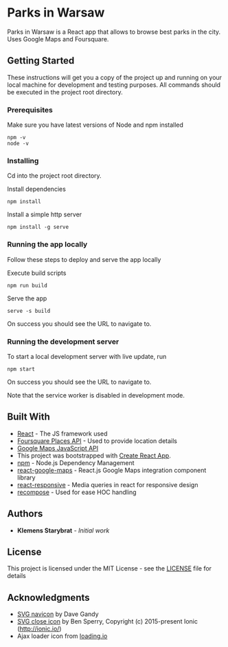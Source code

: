 # Parks in Warsaw

Parks in Warsaw is a React app that allows to browse best parks in the city. Uses Google Maps and Foursquare.

## Getting Started

These instructions will get you a copy of the project up and running on your local machine for development and testing purposes. All commands should be executed in the project root directory.

### Prerequisites

Make sure you have latest versions of Node and npm installed

```
npm -v
node -v
```

### Installing

Cd into the project root directory.

Install dependencies

```
npm install
```

Install a simple http server

```
npm install -g serve
```

### Running the app locally

Follow these steps to deploy and serve the app locally

Execute build scripts

```
npm run build
```

Serve the app

```
serve -s build
```

On success you should see the URL to navigate to.

### Running the development server

To start a local development server with live update, run

```
npm start
```

On success you should see the URL to navigate to.

Note that the service worker is disabled in development mode.

## Built With

* [React](https://reactjs.org/) - The JS framework used
* [Foursquare Places API](https://developer.foursquare.com/places-api) - Used to provide location details
* [Google Maps JavaScript API](https://developers.google.com/maps/documentation/javascript/tutorial)
* This project was bootstrapped with [Create React App](https://github.com/facebookincubator/create-react-app).
* [npm](https://www.npmjs.com/) - Node.js Dependency Management
* [react-google-maps](https://github.com/tomchentw/react-google-maps) - React.js Google Maps integration component library
* [react-responsive](https://github.com/contra/react-responsive) - Media queries in react for responsive design
* [recompose](https://github.com/acdlite/recompose) - Used for ease HOC handling

## Authors

* **Klemens Starybrat** - *Initial work*

## License

This project is licensed under the MIT License - see the [LICENSE](LICENSE) file for details

## Acknowledgments

* [SVG navicon](https://simplesvg.com/icon-sets/fa/navicon.html) by Dave Gandy
* [SVG close icon](https://simplesvg.com/icon-sets/ion/md-close.html) by Ben Sperry, Copyright (c) 2015-present Ionic (http://ionic.io/)
* Ajax loader icon from [loading.io](https://loading.io/)
